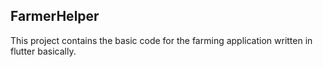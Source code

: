 ## FarmerHelper

This project contains the basic code for the farming application written in flutter basically.

